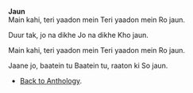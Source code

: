 **Jaun**  
Main kahi, teri yaadon mein
Teri yaadon mein
Ro jaun.  

Duur tak, jo na dikhe
Jo na dikhe
Kho jaun.  

Main kahi, teri yaadon mein
Teri yaadon mein
Ro jaun.  

Jaane jo, baatein tu
Baatein tu, raaton ki
So jaun.  

- <a href="https://kushalsamant.github.io/anthology.html">Back to Anthology</a>.  